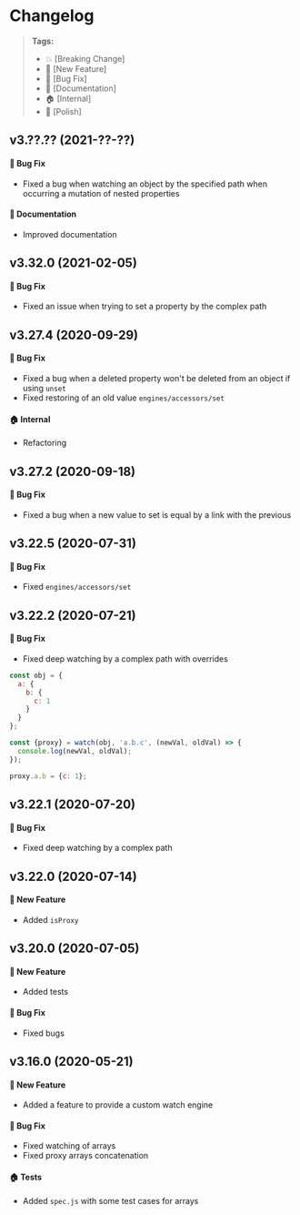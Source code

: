Changelog
=========

> **Tags:**
> - :boom:       [Breaking Change]
> - :rocket:     [New Feature]
> - :bug:        [Bug Fix]
> - :memo:       [Documentation]
> - :house:      [Internal]
> - :nail_care:  [Polish]

## v3.??.?? (2021-??-??)

#### :bug: Bug Fix

* Fixed a bug when watching an object by the specified path when occurring a mutation of nested properties

#### :memo: Documentation

* Improved documentation

## v3.32.0 (2021-02-05)

#### :bug: Bug Fix

* Fixed an issue when trying to set a property by the complex path

## v3.27.4 (2020-09-29)

#### :bug: Bug Fix

* Fixed a bug when a deleted property won't be deleted from an object if using `unset`
* Fixed restoring of an old value `engines/accessors/set`

#### :house: Internal

* Refactoring

## v3.27.2 (2020-09-18)

#### :bug: Bug Fix

* Fixed a bug when a new value to set is equal by a link with the previous

## v3.22.5 (2020-07-31)

#### :bug: Bug Fix

* Fixed `engines/accessors/set`

## v3.22.2 (2020-07-21)

#### :bug: Bug Fix

* Fixed deep watching by a complex path with overrides

```js
const obj = {
  a: {
    b: {
      c: 1
    }
  }
};

const {proxy} = watch(obj, 'a.b.c', (newVal, oldVal) => {
  console.log(newVal, oldVal);
});

proxy.a.b = {c: 1};
```

## v3.22.1 (2020-07-20)

#### :bug: Bug Fix

* Fixed deep watching by a complex path

## v3.22.0 (2020-07-14)

#### :rocket: New Feature

* Added `isProxy`

## v3.20.0 (2020-07-05)

#### :rocket: New Feature

* Added tests

#### :bug: Bug Fix

* Fixed bugs

## v3.16.0 (2020-05-21)

#### :rocket: New Feature

* Added a feature to provide a custom watch engine

#### :bug: Bug Fix

* Fixed watching of arrays
* Fixed proxy arrays concatenation

#### :house: Tests

* Added `spec.js` with some test cases for arrays
